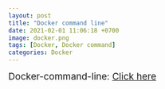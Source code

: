 ```yaml
---
layout: post
title: "Docker command line"
date: 2021-02-01 11:06:18 +0700
image: docker.png
tags: [Docker, Docker command]
categories: Docker
---
```

<p><span style="font-size: 14pt;">Docker-command-line:&nbsp;<a href="https://drfblog.github.io/docker">Click here</a></span></p>
<div id="gtx-trans" style="position: absolute; left: 94px; top: -17.0057px;">&nbsp;</div>